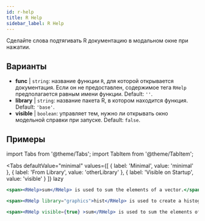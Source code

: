 ```yaml
---
id: r-help
title: R Help
sidebar_label: R Help
---
```


Сделайте слова подтягивать R документацию в модальном окне при нажатии.

## Варианты

* __func__ | `string`: название функции `R`, для которой открывается документация. Если он не предоставлен, содержимое тега `RHelp` предполагается равным имени функции. Default: `''`.
* __library__ | `string`: название пакета R, в котором находится функция. Default: `'base'`.
* __visible__ | `boolean`: управляет тем, нужно ли открывать окно модельной справки при запуске. Default: `false`.


## Примеры

import Tabs from '@theme/Tabs';
import TabItem from '@theme/TabItem';

<Tabs
    defaultValue="minimal"
    values={[
        { label: 'Minimal', value: 'minimal' },
        { label: 'From Library', value: 'otherLibrary' },
        { label: 'Visible on Startup', value: 'visible' }
    ]}
    lazy
>

<TabItem value="minimal" >

```jsx live
<span><RHelp>sum</RHelp> is used to sum the elements of a vector.</span>
```

</TabItem>

<TabItem value="otherLibrary" >

```jsx live
<span><RHelp library="graphics">hist</RHelp> is used to create a histogram.</span>
```

</TabItem>

<TabItem value="visible" >

```jsx live
<span><RHelp visible={true} >sum</RHelp> is used to sum the elements of a vector.</span>
```

</TabItem>

</Tabs>
